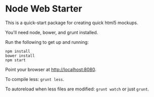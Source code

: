 # Node Web Starter

This is a quick-start package for creating quick html5 mockups.

You'll need node, bower, and grunt installed.

Run the following to get up and running:

```
npm install
bower install
npm start
```

Point your browser at [http://localhost:8080](http://localhost:8080).

To compile less:  `grunt less`.

To autoreload when less files are modified: `grunt watch` or just `grunt`.
